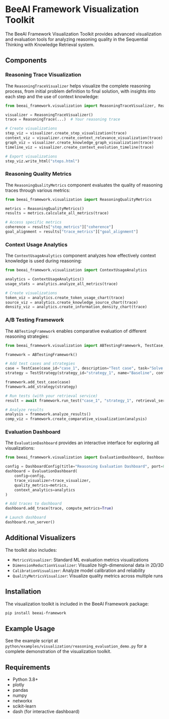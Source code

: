 # BeeAI Framework Visualization Toolkit

The BeeAI Framework Visualization Toolkit provides advanced visualization and evaluation tools for analyzing reasoning quality in the Sequential Thinking with Knowledge Retrieval system.

## Components

### Reasoning Trace Visualization

The `ReasoningTraceVisualizer` helps visualize the complete reasoning process, from initial problem definition to final solution, with insights into each step and the use of context knowledge:

```python
from beeai_framework.visualization import ReasoningTraceVisualizer, ReasoningTrace

visualizer = ReasoningTraceVisualizer()
trace = ReasoningTrace(...)  # Your reasoning trace

# Create visualizations
step_viz = visualizer.create_step_visualization(trace)
context_viz = visualizer.create_context_relevance_visualization(trace)
graph_viz = visualizer.create_knowledge_graph_visualization(trace)
timeline_viz = visualizer.create_context_evolution_timeline(trace)

# Export visualizations
step_viz.write_html("steps.html")
```

### Reasoning Quality Metrics

The `ReasoningQualityMetrics` component evaluates the quality of reasoning traces through various metrics:

```python
from beeai_framework.visualization import ReasoningQualityMetrics

metrics = ReasoningQualityMetrics()
results = metrics.calculate_all_metrics(trace)

# Access specific metrics
coherence = results["step_metrics"]["coherence"]
goal_alignment = results["trace_metrics"]["goal_alignment"]
```

### Context Usage Analytics

The `ContextUsageAnalytics` component analyzes how effectively context knowledge is used during reasoning:

```python
from beeai_framework.visualization import ContextUsageAnalytics

analytics = ContextUsageAnalytics()
usage_stats = analytics.analyze_all_metrics(trace)

# Create visualizations
token_viz = analytics.create_token_usage_chart(trace)
source_viz = analytics.create_knowledge_source_chart(trace)
density_viz = analytics.create_information_density_chart(trace)
```

### A/B Testing Framework

The `ABTestingFramework` enables comparative evaluation of different reasoning strategies:

```python
from beeai_framework.visualization import ABTestingFramework, TestCase, TestStrategy

framework = ABTestingFramework()

# Add test cases and strategies
case = TestCase(case_id="case_1", description="Test case", task="Solve problem X")
strategy = TestStrategy(strategy_id="strategy_1", name="Baseline", config={"similarity_threshold": 0.7})

framework.add_test_case(case)
framework.add_strategy(strategy)

# Run tests (with your retrieval service)
result = await framework.run_test("case_1", "strategy_1", retrieval_service, run_func)

# Analyze results
analysis = framework.analyze_results()
comp_viz = framework.create_comparative_visualization(analysis)
```

### Evaluation Dashboard

The `EvaluationDashboard` provides an interactive interface for exploring all visualizations:

```python
from beeai_framework.visualization import EvaluationDashboard, DashboardConfig

config = DashboardConfig(title="Reasoning Evaluation Dashboard", port=8050)
dashboard = EvaluationDashboard(
    config=config,
    trace_visualizer=trace_visualizer,
    quality_metrics=metrics,
    context_analytics=analytics
)

# Add traces to dashboard
dashboard.add_trace(trace, compute_metrics=True)

# Launch dashboard
dashboard.run_server()
```

## Additional Visualizers

The toolkit also includes:

- `MetricsVisualizer`: Standard ML evaluation metrics visualizations
- `DimensionReductionVisualizer`: Visualize high-dimensional data in 2D/3D
- `CalibrationVisualizer`: Analyze model calibration and reliability
- `QualityMetricsVisualizer`: Visualize quality metrics across multiple runs

## Installation

The visualization toolkit is included in the BeeAI Framework package:

```bash
pip install beeai-framework
```

## Example Usage

See the example script at `python/examples/visualization/reasoning_evaluation_demo.py` for a complete demonstration of the visualization toolkit.

## Requirements

- Python 3.8+
- plotly
- pandas
- numpy
- networkx
- scikit-learn
- dash (for interactive dashboard) 